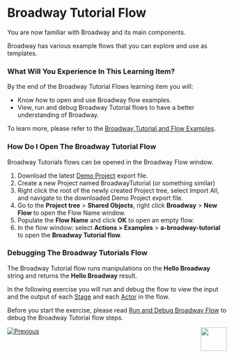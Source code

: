 # Broadway Tutorial Flow

You are now familiar with Broadway and its main components. 

Broadway has various example flows that you can explore and use as templates. 

### What Will You Experience In This Learning Item?

By the end of the Broadway Tutorial Flows learning item you will:

- Know how to open and use Broadway flow examples.
- View, run and debug Broadway Tutorial flows to have a better understanding of Broadway.

To learn more, please refer to the [Broadway Tutorial and Flow Examples](/articles/19_Broadway/17_tutorial_and_flow_examples.md).

### How Do I Open The Broadway Tutorial Flow  

Broadway Tutorials flows can be opened in the Broadway Flow window.

1. Download the latest [Demo Project](/articles/demo_project) export file.
2. Create a new Project named BroadwayTutorial (or something similar)
3. Right click the root of the newly created Project tree, select Import All, and navigate to the downloaded Demo Project export file.
4. Go to the **Project tree** > **Shared Objects**, right click **Broadway** > **New Flow** to open the Flow Name window.
5. Populate the **Flow Name** and click **OK** to open an empty flow.
6. In the flow window: select **Actions > Examples** > **a-broadway-tutorial** to open the **Broadway Tutorial flow**.

### Debugging The Broadway Tutorials Flow

The Broadway Tutorial flow runs manipulations on the **Hello Broadway** string and returns the **Hello Broadway** result.

In the following exercise you will run and debug the flow to view the input and the output of each [Stage](/articles/19_Broadway/19_broadway_flow_stages.md) and each [Actor](/articles/19_Broadway/03_broadway_actor.md) in the flow.


Before you start the exercise, please read [Run and Debug Broadway Flow](/articles/19_Broadway/25_broadway_flow_window_run_and_debug_flow.md) to debug the Broadway Tutorial flow steps.



[![Previous](/articles/images/Previous.png)](03_broadway_overview.md)[<img align="right" width="60" height="54" src="/articles/images/Next.png">](04a_broadway_tutorials_exercise.md)
